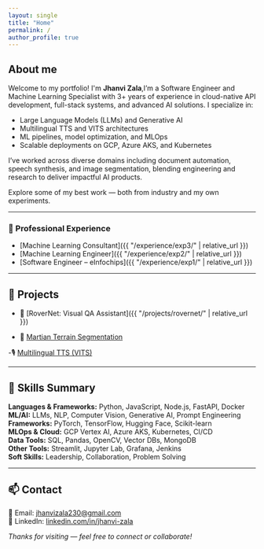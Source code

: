 ```yaml
---
layout: single
title: "Home"
permalink: /
author_profile: true
---
```

## About me

Welcome to my portfolio! I'm **Jhanvi Zala**,I’m a Software Engineer and Machine Learning Specialist with 3+ years of experience in cloud-native API development, full-stack systems, and advanced AI solutions. I specialize in:

- Large Language Models (LLMs) and Generative AI
- Multilingual TTS and VITS architectures
- ML pipelines, model optimization, and MLOps
- Scalable deployments on GCP, Azure AKS, and Kubernetes

I’ve worked across diverse domains including document automation, speech synthesis, and image segmentation, blending engineering and research to deliver impactful AI products.

Explore some of my best work — both from industry and my own experiments.

---

### 💼 Professional Experience

- [Machine Learning Consultant]({{ "/experience/exp3/" | relative_url }})  
- [Machine Learning Engineer]({{ "/experience/exp2/" | relative_url }})  
- [Software Engineer – eInfochips]({{ "/experience/exp1/" | relative_url }})

---

## 🧪 Projects

- 🧠 [RoverNet: Visual QA Assistant]({{ "/projects/rovernet/" | relative_url }}) 

- 🌋 [Martian Terrain Segmentation](./personal/project2/)

-🎙️ [Multilingual TTS (VITS)](./personal/project3/)

---

## 📜 Skills Summary

**Languages & Frameworks:** Python, JavaScript, Node.js, FastAPI, Docker  
**ML/AI:** LLMs, NLP, Computer Vision, Generative AI, Prompt Engineering  
**Frameworks:** PyTorch, TensorFlow, Hugging Face, Scikit-learn  
**MLOps & Cloud:** GCP Vertex AI, Azure AKS, Kubernetes, CI/CD  
**Data Tools:** SQL, Pandas, OpenCV, Vector DBs, MongoDB  
**Other Tools:** Streamlit, Jupyter Lab, Grafana, Jenkins  
**Soft Skills:** Leadership, Collaboration, Problem Solving

---

## 📫 Contact

📧 Email: [jhanvizala230@gmail.com](mailto:jhanvizala230@gmail.com)  
🔗 LinkedIn: [linkedin.com/in/jhanvi-zala](https://www.linkedin.com/in/jhanvi-zala)

*Thanks for visiting — feel free to connect or collaborate!*
